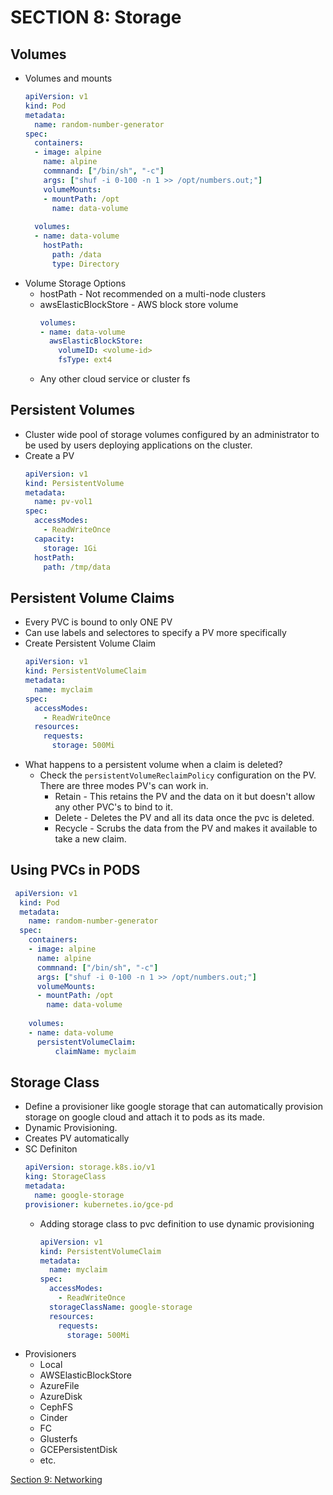 # SECTION 8: Storage

## Volumes
* Volumes and mounts
  ```yaml
  apiVersion: v1
  kind: Pod
  metadata:
    name: random-number-generator
  spec:
    containers:
    - image: alpine
      name: alpine
      commnand: ["/bin/sh", "-c"]
      args: ["shuf -i 0-100 -n 1 >> /opt/numbers.out;"]
      volumeMounts:
      - mountPath: /opt
        name: data-volume
    
    volumes:
    - name: data-volume
      hostPath:
        path: /data
        type: Directory
  ```
* Volume Storage Options
  * hostPath - Not recommended on a multi-node clusters
  * awsElasticBlockStore - AWS block store volume
    ```yaml
    volumes:
    - name: data-volume
      awsElasticBlockStore:
        volumeID: <volume-id>
        fsType: ext4
    ```
  * Any other cloud service or cluster fs
## Persistent Volumes
* Cluster wide pool of storage volumes configured by an administrator to be used by users deploying applications on the cluster.
* Create a PV
  ```yaml
  apiVersion: v1
  kind: PersistentVolume
  metadata:
    name: pv-vol1
  spec:
    accessModes:
      - ReadWriteOnce
    capacity:
      storage: 1Gi
    hostPath:
      path: /tmp/data
  ```
## Persistent Volume Claims
* Every PVC is bound to only ONE PV
* Can use labels and selectores to specify a PV more specifically
* Create Persistent Volume Claim
  ```yaml
  apiVersion: v1
  kind: PersistentVolumeClaim
  metadata:
    name: myclaim
  spec:
    accessModes:
      - ReadWriteOnce
    resources:
      requests:
        storage: 500Mi
  ```
* What happens to a persistent volume when a claim is deleted?
  * Check the `persistentVolumeReclaimPolicy` configuration on the PV. There are three modes PV's can work in.
    * Retain - This retains the PV and the data on it but doesn't allow any other PVC's to bind to it.
    * Delete - Deletes the PV and all its data once the pvc is deleted.
    * Recycle - Scrubs the data from the PV and makes it available to take a new claim.
## Using PVCs in PODS
```yaml
 apiVersion: v1
  kind: Pod
  metadata:
    name: random-number-generator
  spec:
    containers:
    - image: alpine
      name: alpine
      commnand: ["/bin/sh", "-c"]
      args: ["shuf -i 0-100 -n 1 >> /opt/numbers.out;"]
      volumeMounts:
      - mountPath: /opt
        name: data-volume
    
    volumes:
    - name: data-volume
      persistentVolumeClaim:
          claimName: myclaim
```
## Storage Class
* Define a provisioner like google storage that can automatically provision storage on google cloud and attach it to pods as its made.
* Dynamic Provisioning.
* Creates PV automatically
* SC Definiton
  ```yaml
  apiVersion: storage.k8s.io/v1
  king: StorageClass
  metadata:
    name: google-storage
  provisioner: kubernetes.io/gce-pd
  ```
  * Adding storage class to pvc definition to use dynamic provisioning
    ```yaml
    apiVersion: v1
    kind: PersistentVolumeClaim
    metadata:
      name: myclaim
    spec:
      accessModes:
        - ReadWriteOnce
      storageClassName: google-storage
      resources:
        requests:
          storage: 500Mi
    ```
* Provisioners
  * Local
  * AWSElasticBlockStore
  * AzureFile
  * AzureDisk
  * CephFS
  * Cinder
  * FC
  * Glusterfs
  * GCEPersistentDisk
  * etc.

[Section 9: Networking](https://github.com/LunaticSystem/learning_and_development/tree/main/certified_k8s_administrator_cert/course_sections/section9_networking)